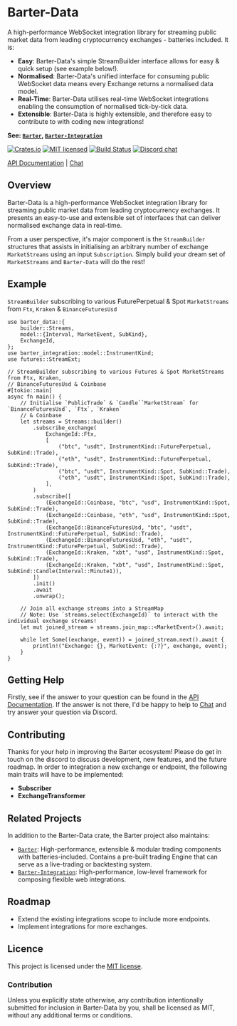 # Barter-Data
A high-performance WebSocket integration library for streaming public market data from leading cryptocurrency 
exchanges - batteries included. It is:
* **Easy**: Barter-Data's simple StreamBuilder interface allows for easy & quick setup (see example below!).
* **Normalised**: Barter-Data's unified interface for consuming public WebSocket data means every Exchange returns a normalised data model.
* **Real-Time**: Barter-Data utilises real-time WebSocket integrations enabling the consumption of normalised tick-by-tick data.
* **Extensible**: Barter-Data is highly extensible, and therefore easy to contribute to with coding new integrations!

**See: [`Barter`], [`Barter-Integration`]**

[![Crates.io][crates-badge]][crates-url]
[![MIT licensed][mit-badge]][mit-url]
[![Build Status][actions-badge]][actions-url]
[![Discord chat][discord-badge]][discord-url]

[crates-badge]: https://img.shields.io/crates/v/barter-data.svg
[crates-url]: https://crates.io/crates/barter-data

[mit-badge]: https://img.shields.io/badge/license-MIT-blue.svg
[mit-url]: https://gitlab.com/open-source-keir/financial-modelling/trading/barter-data-rs/-/blob/main/LICENCE

[actions-badge]: https://gitlab.com/open-source-keir/financial-modelling/trading/barter-data-rs/badges/-/blob/main/pipeline.svg
[actions-url]: https://gitlab.com/open-source-keir/financial-modelling/trading/barter-data-rs/-/commits/main

[discord-badge]: https://img.shields.io/discord/910237311332151317.svg?logo=discord&style=flat-square
[discord-url]: https://discord.gg/wE7RqhnQMV

[API Documentation] |
[Chat]

[`Barter`]: https://crates.io/crates/barter
[`Barter-Integration`]: https://crates.io/crates/barter-integration
[API Documentation]: https://docs.rs/barter-data/latest/barter_data
[Chat]: https://discord.gg/wE7RqhnQMV

## Overview
Barter-Data is a high-performance WebSocket integration library for streaming public market data from leading cryptocurrency 
exchanges. It presents an easy-to-use and extensible set of interfaces that can deliver normalised exchange data in real-time.

From a user perspective, it's major component is the `StreamBuilder` structures that assists in initialising an 
arbitrary number of exchange `MarketStreams` using an input `Subscription`. Simply build your dream set of 
`MarketStreams` and `Barter-Data` will do the rest!

## Example
`StreamBuilder` subscribing to various FuturePerpetual & Spot `MarketStreams` from `Ftx`, `Kraken` & `BinanceFuturesUsd`

```rust,no_run
use barter_data::{
    builder::Streams,
    model::{Interval, MarketEvent, SubKind},
    ExchangeId,
};
use barter_integration::model::InstrumentKind;
use futures::StreamExt;

// StreamBuilder subscribing to various Futures & Spot MarketStreams from Ftx, Kraken,
// BinanceFuturesUsd & Coinbase
#[tokio::main]
async fn main() {
    // Initialise `PublicTrade` & `Candle``MarketStream` for `BinanceFuturesUsd`, `Ftx`, `Kraken` 
    // & Coinbase
    let streams = Streams::builder()
        .subscribe_exchange(
            ExchangeId::Ftx,
            [
                ("btc", "usdt", InstrumentKind::FuturePerpetual, SubKind::Trade),
                ("eth", "usdt", InstrumentKind::FuturePerpetual, SubKind::Trade),
                ("btc", "usdt", InstrumentKind::Spot, SubKind::Trade),
                ("eth", "usdt", InstrumentKind::Spot, SubKind::Trade),
            ],
        )
        .subscribe([
            (ExchangeId::Coinbase, "btc", "usd", InstrumentKind::Spot, SubKind::Trade),
            (ExchangeId::Coinbase, "eth", "usd", InstrumentKind::Spot, SubKind::Trade),
            (ExchangeId::BinanceFuturesUsd, "btc", "usdt", InstrumentKind::FuturePerpetual, SubKind::Trade),
            (ExchangeId::BinanceFuturesUsd, "eth", "usdt", InstrumentKind::FuturePerpetual, SubKind::Trade),
            (ExchangeId::Kraken, "xbt", "usd", InstrumentKind::Spot, SubKind::Trade),
            (ExchangeId::Kraken, "xbt", "usd", InstrumentKind::Spot, SubKind::Candle(Interval::Minute1)),
        ])
        .init()
        .await
        .unwrap();

    // Join all exchange streams into a StreamMap
    // Note: Use `streams.select(ExchangeId)` to interact with the individual exchange streams!
    let mut joined_stream = streams.join_map::<MarketEvent>().await;

    while let Some((exchange, event)) = joined_stream.next().await {
        println!("Exchange: {}, MarketEvent: {:?}", exchange, event);
    }
}
```

## Getting Help
Firstly, see if the answer to your question can be found in the [API Documentation]. If the answer is not there, I'd be 
happy to help to [Chat] and try answer your question via Discord. 

## Contributing
Thanks for your help in improving the Barter ecosystem! Please do get in touch on the discord to discuss 
development, new features, and the future roadmap.
In order to integration a new exchange or endpoint, the following main traits will have to be implemented:
* **Subscriber**
* **ExchangeTransformer**

## Related Projects
In addition to the Barter-Data crate, the Barter project also maintains:
* [`Barter`]: High-performance, extensible & modular trading components with batteries-included. Contains a 
pre-built trading Engine that can serve as a live-trading or backtesting system.
* [`Barter-Integration`]: High-performance, low-level framework for composing flexible web integrations.

## Roadmap
* Extend the existing integrations scope to include more endpoints.
* Implement integrations for more exchanges.

## Licence
This project is licensed under the [MIT license].

[MIT license]: https://gitlab.com/open-source-keir/financial-modelling/trading/barter-data-rs/-/blob/main/LICENSE

### Contribution
Unless you explicitly state otherwise, any contribution intentionally submitted
for inclusion in Barter-Data by you, shall be licensed as MIT, without any additional
terms or conditions.
